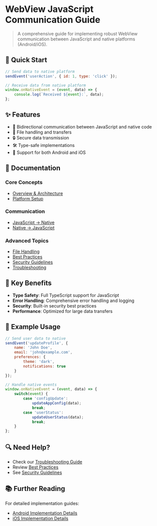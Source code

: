 # WebView JavaScript Communication Guide

> A comprehensive guide for implementing robust WebView communication between JavaScript and native platforms (Android/iOS).

## 🚀 Quick Start

```javascript
// Send data to native platform
sendEvent('userAction', { id: 1, type: 'click' });

// Receive data from native platform
window.onNativeEvent = (event, data) => {
    console.log(`Received ${event}:`, data);
};
```

## ✨ Features

- 🔄 Bidirectional communication between JavaScript and native code
- 📁 File handling and transfers
- 🔒 Secure data transmission
- 🛠️ Type-safe implementations
- 📱 Support for both Android and iOS

## 📖 Documentation

### Core Concepts
- [Overview & Architecture](docs/overview.md)
- [Platform Setup](docs/setup.md)

### Communication
- [JavaScript → Native](docs/js-to-native.md)
- [Native → JavaScript](docs/native-to-js.md)

### Advanced Topics
- [File Handling](docs/file-handling.md)
- [Best Practices](docs/best-practices.md)
- [Security Guidelines](docs/security.md)
- [Troubleshooting](docs/troubleshooting.md)

## 🎯 Key Benefits

- **Type Safety**: Full TypeScript support for JavaScript
- **Error Handling**: Comprehensive error handling and logging
- **Security**: Built-in security best practices
- **Performance**: Optimized for large data transfers

## 📝 Example Usage

```javascript
// Send user data to native
sendEvent('updateProfile', {
    name: 'John Doe',
    email: 'john@example.com',
    preferences: {
        theme: 'dark',
        notifications: true
    }
});

// Handle native events
window.onNativeEvent = (event, data) => {
    switch(event) {
        case 'configUpdate':
            updateAppConfig(data);
            break;
        case 'userStatus':
            updateUserStatus(data);
            break;
    }
};
```

## 🔍 Need Help?

- Check our [Troubleshooting Guide](docs/troubleshooting.md)
- Review [Best Practices](docs/best-practices.md)
- See [Security Guidelines](docs/security.md)

## 📚 Further Reading

For detailed implementation guides:
- [Android Implementation Details](docs/implementations/android-implementation.md)
- [iOS Implementation Details](docs/implementations/ios-implementation.md)
